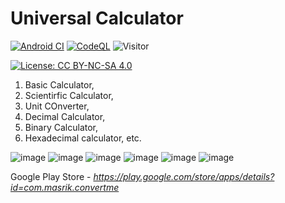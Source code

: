 # Universal Calculator
[![Android CI](https://github.com/Masrik-Dahir/universal-calculator/actions/workflows/android.yml/badge.svg?branch=master)](https://github.com/Masrik-Dahir/universal-calculator/actions/workflows/android.yml) 
[![CodeQL](https://github.com/Masrik-Dahir/universal-calculator/actions/workflows/codeql-analysis.yml/badge.svg)](https://github.com/Masrik-Dahir/universal-calculator/actions/workflows/codeql-analysis.yml)
![Visitor](https://visitor-badge.laobi.icu/badge?page_id=Masrik-Dahir.repoName)

[![License: CC BY-NC-SA 4.0](https://licensebuttons.net/l/by-nc-sa/4.0/80x15.png)](https://creativecommons.org/licenses/by-nc-sa/4.0/)

1. Basic Calculator, 
2. Scientirfic Calculator, 
3. Unit COnverter,
4. Decimal Calculator, 
5. Binary Calculator, 
6. Hexadecimal calculator, etc.

![image](https://user-images.githubusercontent.com/69909265/143521162-4268fac7-3c95-4bfe-93e9-780c95027faf.png)
![image](https://user-images.githubusercontent.com/69909265/143521170-001682c6-c2ac-420d-a809-0ce80e020e45.png)
![image](https://user-images.githubusercontent.com/69909265/143521177-04a5f121-b9fe-4836-8e88-f840266bb0bd.png)
![image](https://user-images.githubusercontent.com/69909265/143521188-9ee105f4-bfe7-48fa-b2ca-a36129c5e2af.png)
![image](https://user-images.githubusercontent.com/69909265/143521212-8c6844b3-6923-4380-8934-677bbb942def.png)
![image](https://user-images.githubusercontent.com/69909265/143521217-a3ff6335-b62a-4974-97a3-6f1cb83d8c98.png)


Google Play Store - _https://play.google.com/store/apps/details?id=com.masrik.convertme_
